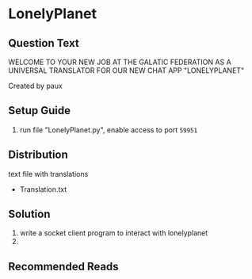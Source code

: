 # LonelyPlanet

## Question Text

WELCOME TO YOUR NEW JOB AT THE GALATIC FEDERATION AS A UNIVERSAL TRANSLATOR FOR OUR NEW CHAT APP "LONELYPLANET"

Created by paux

## Setup Guide
1. run file "LonelyPlanet.py", enable access to port `59951`

## Distribution
text file with translations
- Translation.txt

## Solution
1.	write a socket client program to interact with lonelyplanet
2.	<TODO>

## Recommended Reads

